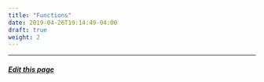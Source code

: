 ```yaml
---
title: "Functions"
date: 2019-04-26T19:14:49-04:00
draft: true
weight: 2
---
```




---
##### [Edit this page](https://github.com/belbio/bel_lang_ws/edit/master/content/language/reference/2.0.0/functions/_index.md)
